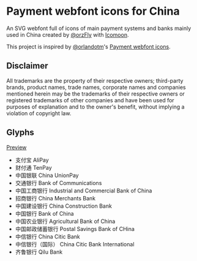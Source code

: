 Payment webfont icons for China
===============================

An SVG webfont full of icons of main payment systems and banks mainly used in China created by [@orzFly](http://github.com/orzFly) with [Icomoon](http://icomoon.io).

This project is inspired by [@orlandotm](http://twitter.com/orlandotm)'s [Payment webfont icons](https://github.com/orlandotm/payment-webfont).

Disclaimer
----------

All trademarks are the property of their respective owners; third-party brands, product names, trade names, corporate names and companies mentioned herein may be the trademarks of their respective owners or registered trademarks of other companies and have been used for purposes of explanation and to the owner's benefit, without implying a violation of copyright law.

Glyphs
------

[Preview](https://orzfly.github.io/payment-webfont-cn/demo.html)

* 支付宝 AliPay
* 财付通 TenPay
* 中国银联 China UnionPay
* 交通银行 Bank of Communications
* 中国工商银行 Industrial and Commercial Bank of China
* 招商银行 China Merchants Bank
* 中国建设银行 China Construction Bank
* 中国银行 Bank of China
* 中国农业银行 Agricultural Bank of China
* 中国邮政储蓄银行 Postal Savings Bank of CHina
* 中信银行 China Citic Bank
* 中信银行（国际） China Citic Bank International
* 齐鲁银行 Qilu Bank
